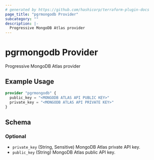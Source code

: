 ```yaml
---
# generated by https://github.com/hashicorp/terraform-plugin-docs
page_title: "pgrmongodb Provider"
subcategory: ""
description: |-
  Progressive MongoDB Atlas provider
---
```


# pgrmongodb Provider

Progressive MongoDB Atlas provider

## Example Usage

```terraform
provider "pgrmongodb" {
  public_key = "<MONGODB ATLAS API PUBLIC KEY>"
  private_key = "<MONGODB ATLAS API PRIVATE KEY>"
}
```

<!-- schema generated by tfplugindocs -->
## Schema

### Optional

- `private_key` (String, Sensitive) MongoDB Atlas private API key.
- `public_key` (String) MongoDB Atlas public API key.
